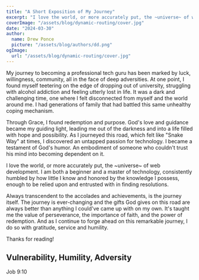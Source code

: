 ```yaml
---
title: "A Short Exposition of My Journey"
excerpt: "I love the world, or more accurately put, the ~universe~ of web development. I am both a beginner and a master of technology, consistently humbled by how little I know and honored by the knowledge I possess, enough to be relied upon and entrusted with in finding resolutions."
coverImage: "/assets/blog/dynamic-routing/cover.jpg"
date: "2024-03-30"
author:
  name: Drew Ponce
  picture: "/assets/blog/authors/dd.png"
ogImage:
  url: "/assets/blog/dynamic-routing/cover.jpg"
---
```


My journey to becoming a professional tech guru has been marked by luck, willingness, community, all in the face of deep adversities. At one point, I found myself teetering on the edge of dropping out of university, struggling with alcohol addiction and feeling utterly lost in life. It was a dark and challenging time, one where I felt disconnected from myself and the world around me. I had generations of family that had battled this same unhealthy coping mechanism.

Through Grace, I found redemption and purpose. God's love and guidance became my guiding light, leading me out of the darkness and into a life filled with hope and possibility. As I journeyed this road, which felt like "Snake Way" at times, I discovered an untapped passion for technology. I became a testament of God's humor. An embodiment of someone who couldn't trust his mind into becoming dependent on it. 

I love the world, or more accurately put, the ~universe~ of web development. I am both a beginner and a master of technology, consistently humbled by how little I know and honored by the knowledge I possess, enough to be relied upon and entrusted with in finding resolutions.

Always transcendent to the accolades and achievements, is the journey itself. The journey is ever-changing and the gifts God gives on this road are always better than anything I could've came up with on my own. It's taught me the value of perseverance, the importance of faith, and the power of redemption. And as I continue to forge ahead on this remarkable journey, I do so with gratitude, service and humility. 

Thanks for reading!

## Vulnerability, Humility, Adversity


Job 9:10
